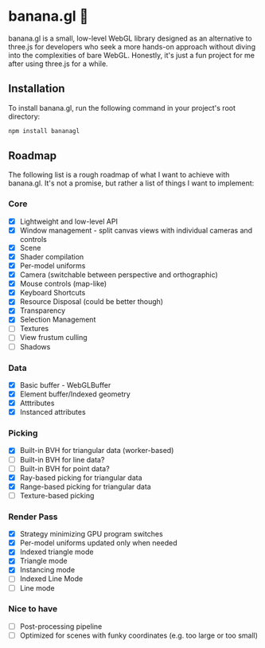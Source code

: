 # banana.gl 🍌

banana.gl is a small, low-level WebGL library designed as an alternative to three.js for developers who seek a more hands-on approach without diving into the complexities of bare WebGL. Honestly, it's just a fun project for me after using three.js for a while.

## Installation

To install banana.gl, run the following command in your project's root directory:

```bash
npm install bananagl
```

## Roadmap

The following list is a rough roadmap of what I want to achieve with banana.gl. It's not a promise, but rather a list of things I want to implement:

### Core

-   [x] Lightweight and low-level API
-   [x] Window management - split canvas views with individual cameras and controls
-   [x] Scene
-   [x] Shader compilation
-   [x] Per-model uniforms
-   [x] Camera (switchable between perspective and orthographic)
-   [x] Mouse controls (map-like)
-   [x] Keyboard Shortcuts
-   [x] Resource Disposal (could be better though)
-   [x] Transparency
-   [x] Selection Management
-   [ ] Textures
-   [ ] View frustum culling
-   [ ] Shadows

### Data

-   [x] Basic buffer - WebGLBuffer
-   [x] Element buffer/Indexed geometry
-   [x] Atttributes
-   [x] Instanced attributes

### Picking

-   [x] Built-in BVH for triangular data (worker-based)
-   [ ] Built-in BVH for line data?
-   [ ] Built-in BVH for point data?
-   [x] Ray-based picking for triangular data
-   [x] Range-based picking for triangular data
-   [ ] Texture-based picking

### Render Pass

-   [x] Strategy minimizing GPU program switches
-   [x] Per-model uniforms updated only when needed
-   [x] Indexed triangle mode
-   [x] Triangle mode
-   [x] Instancing mode
-   [ ] Indexed Line Mode
-   [ ] Line mode

### Nice to have

-   [ ] Post-processing pipeline
-   [ ] Optimized for scenes with funky coordinates (e.g. too large or too small)
